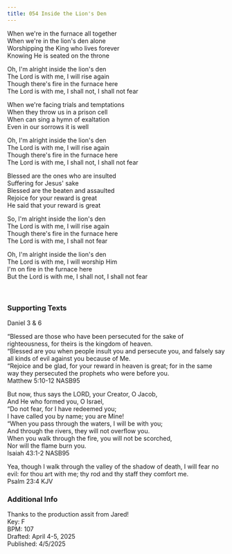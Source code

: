 ```yaml
---
title: 054 Inside the Lion's Den
---
```


When we're in the furnace all together \
When we're in the lion's den alone \
Worshipping the King who lives forever \
Knowing He is seated on the throne 

Oh, I'm alright inside the lion's den \
The Lord is with me, I will rise again \
Though there's fire in the furnace here \
The Lord is with me, I shall not, I shall not fear 

When we're facing trials and temptations \
When they throw us in a prison cell \
When can sing a hymn of exaltation \
Even in our sorrows it is well 

Oh, I'm alright inside the lion's den \
The Lord is with me, I will rise again \
Though there's fire in the furnace here \
The Lord is with me, I shall not, I shall not fear 

Blessed are the ones who are insulted \
Suffering for Jesus' sake \
Blessed are the beaten and assaulted \
Rejoice for your reward is great \
He said that your reward is great 

So, I'm alright inside the lion's den \
The Lord is with me, I will rise again \
Though there's fire in the furnace here \
The Lord is with me, I shall not fear 

Oh, I'm alright inside the lion's den \
The Lord is with me, I will worship Him \
I'm on fire in the furnace here \
But the Lord is with me, I shall not, I shall not fear


<br /> 

### Supporting Texts ###

Daniel 3 & 6

“Blessed are those who have been persecuted for the sake of righteousness, for theirs is the kingdom of heaven. \
“Blessed are you when people insult you and persecute you, and falsely say all kinds of evil against you because of Me. \
“Rejoice and be glad, for your reward in heaven is great; for in the same way they persecuted the prophets who were before you. \
Matthew 5:10-12 NASB95

But now, thus says the LORD, your Creator, O Jacob, \
And He who formed you, O Israel, \
“Do not fear, for I have redeemed you; \
I have called you by name; you are Mine! \
“When you pass through the waters, I will be with you; \
And through the rivers, they will not overflow you. \
When you walk through the fire, you will not be scorched, \
Nor will the flame burn you. \
Isaiah 43:1-2 NASB95

Yea, though I walk through the valley of the shadow of death, I will fear no evil: for thou art with me; thy rod and thy staff they comfort me. \
Psalm 23:4 KJV

### Additional Info

Thanks to the production assit from Jared! \
Key: F \
BPM: 107 \
Drafted: April 4-5, 2025 \
Published: 4/5/2025
